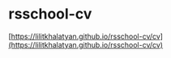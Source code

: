 # rsschool-cv

[https://lilitkhalatyan.github.io/rsschool-cv/cv](https://lilitkhalatyan.github.io/rsschool-cv/cv)
